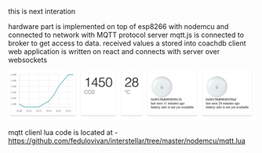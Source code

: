 this is next interation

hardware part is implemented on top of esp8266 with nodemcu and connected to network with MQTT protocol
server mqtt.js is connected to broker to get access to data.
received values a stored into coachdb
client web application is written on react and connects with server over websockets

![ui screen](https://raw.githubusercontent.com/fedulovivan/mhz19-next/master/Screenshot%202019-12-14%20at%2023.51.46.png)

mqtt clienl lua code is located at - https://github.com/fedulovivan/interstellar/tree/master/nodemcu/mqtt.lua
